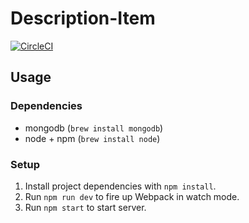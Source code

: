 # Description-Item

[![CircleCI](https://circleci.com/gh/Front-End-Ninjas/description-item.svg?style=shield)](https://circleci.com/gh/Front-End-Ninjas/description-item)

## Usage

### Dependencies
- mongodb (`brew install mongodb`)
- node + npm (`brew install node`)

### Setup
1. Install project dependencies with `npm install`.
2. Run `npm run dev` to fire up Webpack in watch mode.
3. Run `npm start` to start server.
